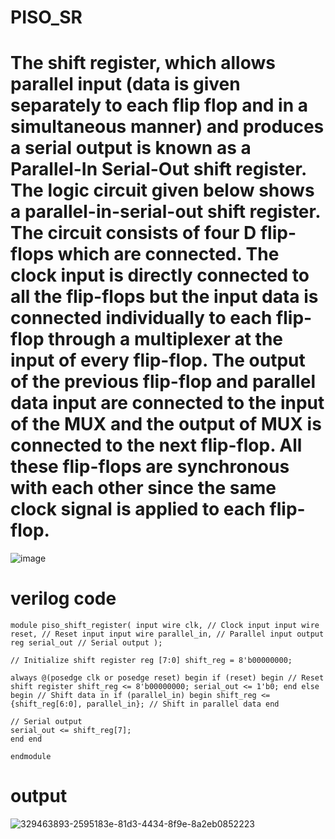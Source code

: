 # PISO_SR
# The shift register, which allows parallel input (data is given separately to each flip flop and in a simultaneous manner) and produces a serial output is known as a Parallel-In Serial-Out shift register. The logic circuit given below shows a parallel-in-serial-out shift register. The circuit consists of four D flip-flops which are connected. The clock input is directly connected to all the flip-flops but the input data is connected individually to each flip-flop through a multiplexer at the input of every flip-flop. The output of the previous flip-flop and parallel data input are connected to the input of the MUX and the output of MUX is connected to the next flip-flop. All these flip-flops are synchronous with each other since the same clock signal is applied to each flip-flop. 
![image](https://github.com/RESMIRNAIR/PISO_SR/assets/154305926/f0f2d979-b298-4693-b5c8-8eea850936d4)
# verilog code
```
module piso_shift_register( input wire clk, // Clock input input wire reset, // Reset input input wire parallel_in, // Parallel input output reg serial_out // Serial output );

// Initialize shift register reg [7:0] shift_reg = 8'b00000000;

always @(posedge clk or posedge reset) begin if (reset) begin // Reset shift register shift_reg <= 8'b00000000; serial_out <= 1'b0; end else begin // Shift data in if (parallel_in) begin shift_reg <= {shift_reg[6:0], parallel_in}; // Shift in parallel data end

// Serial output
serial_out <= shift_reg[7];
end end

endmodule
```
# output
![329463893-2595183e-81d3-4434-8f9e-8a2eb0852223](https://github.com/gokulvenkatesan31/PISO_SR/assets/123715763/45437133-fcad-460c-92fa-e8a41bf7fba3)
